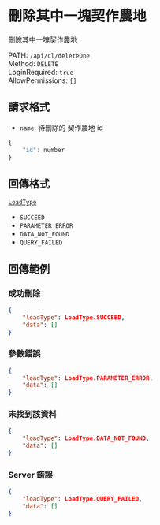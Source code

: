 # 刪除其中一塊契作農地

刪除其中一塊契作農地

PATH: `/api/cl/deleteOne`  
Method: `DELETE`  
LoginRequired: `true`  
AllowPermissions: `[]`  


## 請求格式
* `name`: 待刪除的 契作農地 id

```js
{
    "id": number
}
```


## 回傳格式
[`LoadType`](../../types.md#loadtype)  
* `SUCCEED`
* `PARAMETER_ERROR`
* `DATA_NOT_FOUND`
* `QUERY_FAILED`


## 回傳範例
### 成功刪除  
```json
{
    "loadType": LoadType.SUCCEED,
    "data": []
}
```

### 參數錯誤
```json
{
    "loadType": LoadType.PARAMETER_ERROR,
    "data": []
}
```

### 未找到該資料
```json
{
    "loadType": LoadType.DATA_NOT_FOUND,
    "data": []
}
```

### Server 錯誤  
```json
{
    "loadType": LoadType.QUERY_FAILED,
    "data": []
}
```

